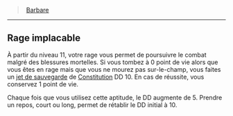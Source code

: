 ﻿---
!ClassFeatureItem
Id: barbarian_hd.md#rage-implacable
ParentLink: barbarian_hd.md#barbare
Name: Rage implacable
ParentName: Barbare
NameLevel: 2
Attributes:
  Name: Rage implacable
  Markdown: >+
    ## <!--Name-->Rage implacable<!--/Name-->


    À partir du niveau 11, votre rage vous permet de poursuivre le combat malgré des blessures mortelles. Si vous tombez à 0 point de vie alors que vous êtes en rage mais que vous ne mourez pas sur-le-champ, vous faites un [jet de sauvegarde](hd_abilities_jets_de_sauvegarde.md) de [Constitution](hd_abilities_constitution.md) DD 10. En cas de réussite, vous conservez 1 point de vie.


    Chaque fois que vous utilisez cette aptitude, le DD augmente de 5. Prendre un repos, court ou long, permet de rétablir le DD initial à 10.

AttributesDictionary: >+
  Name: Rage implacable

  Markdown: >+

    ## <!--Name-->Rage implacable<!--/Name-->





    À partir du niveau 11, votre rage vous permet de poursuivre le combat malgré des blessures mortelles. Si vous tombez à 0 point de vie alors que vous êtes en rage mais que vous ne mourez pas sur-le-champ, vous faites un [jet de sauvegarde](hd_abilities_jets_de_sauvegarde.md) de [Constitution](hd_abilities_constitution.md) DD 10. En cas de réussite, vous conservez 1 point de vie.





    Chaque fois que vous utilisez cette aptitude, le DD augmente de 5. Prendre un repos, court ou long, permet de rétablir le DD initial à 10.



---
> [Barbare](hd_barbarian.md)

---

## Rage implacable

À partir du niveau 11, votre rage vous permet de poursuivre le combat malgré des blessures mortelles. Si vous tombez à 0 point de vie alors que vous êtes en rage mais que vous ne mourez pas sur-le-champ, vous faites un [jet de sauvegarde](hd_abilities_jets_de_sauvegarde.md) de [Constitution](hd_abilities_constitution.md) DD 10. En cas de réussite, vous conservez 1 point de vie.

Chaque fois que vous utilisez cette aptitude, le DD augmente de 5. Prendre un repos, court ou long, permet de rétablir le DD initial à 10.

